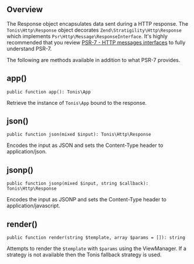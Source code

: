 Overview
--------

The Response object encapsulates data sent during a HTTP response. The `Tonis\Http\Response` object decorates 
`Zend\Stratigility\Http\Response` which implements `Psr\Http\Message\ResponseInterface`. It's highly recommended that you
review [PSR-7 - HTTP messages interfaces](http://www.php-fig.org/psr/psr-7/) to fully understand PSR-7.

The following are methods available in addition to what PSR-7 provides.

app()
----------------

`public function app(): Tonis\App`

Retrieve the instance of `Tonis\App` bound to the response.

json()
------

`public function json(mixed $input): Tonis\Http\Response`

Encodes the input as JSON and sets the Content-Type header to application/json.

jsonp()
-------

`public function jsonp(mixed $input, string $callback): Tonis\Http\Response`

Encodes the input as JSONP and sets the Content-Type header to application/javascript.

render()
--------

`public function render(string $template, array $params = []): string`

Attempts to render the `$template` with `$params` using the ViewManager. If a strategy 
is not available then the Tonis fallback strategy is used. 
